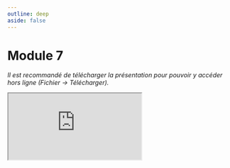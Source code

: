 ```yaml
---
outline: deep
aside: false
---
```

# Module 7

*Il est recommandé de télécharger la présentation pour pouvoir y accéder hors ligne (Fichier -> Télécharger).*

<iframe src="https://docs.google.com/presentation/d/1lL3vnohslpAoDi9h_df2tr8mGzGmHAa7/edit?usp=sharing"></iframe>